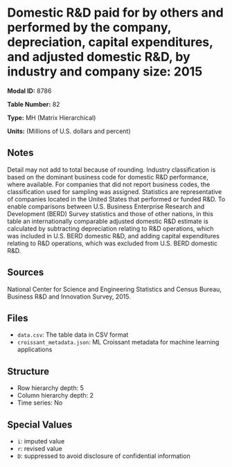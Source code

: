 # Domestic R&D paid for by others and performed by the company, depreciation, capital expenditures, and adjusted domestic R&D, by industry and company size: 2015

**Modal ID:** 8786

**Table Number:** 82

**Type:** MH (Matrix Hierarchical)

**Units:** (Millions of U.S. dollars and percent)

## Notes

Detail may not add to total because of rounding. Industry classification is based on the dominant business code for domestic R&D performance, where available. For companies that did not report business codes, the classification used for sampling was assigned. Statistics are representative of companies located in the United States that performed or funded R&D. To enable comparisons between U.S. Business Enterprise Research and Development (BERD) Survey statistics and those of other nations, in this table an internationally comparable adjusted domestic R&D estimate is calculated by subtracting depreciation relating to R&D operations, which was included in U.S. BERD domestic R&D, and adding capital expenditures relating to R&D operations, which was excluded from U.S. BERD domestic R&D.

## Sources

National Center for Science and Engineering Statistics and Census Bureau, Business R&D and Innovation Survey, 2015.

## Files

- `data.csv`: The table data in CSV format
- `croissant_metadata.json`: ML Croissant metadata for machine learning applications

## Structure

- Row hierarchy depth: 5
- Column hierarchy depth: 2
- Time series: No

## Special Values

- `i`: imputed value
- `r`: revised value
- `D`: suppressed to avoid disclosure of confidential information
